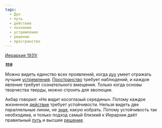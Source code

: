 ```yaml
---
tags:
  - Дух
  - путь
  - действие
  - познание
  - устремление
  - решение
  - пространство
---
```

[Иерархия 1931г](https://127.0.0.1:4002/agni/1931)

___159___

Можно видеть единство всех проявлений, когда [дух](../../../tags/#Дух) умеет отражать лучшие [устремления](../../../tags/#устремление). [Пространство](../../../tags/#пространство) требует наблюдений, и каждое явление требует сознательного вмещения. Только когда основы творчества тверды, можно строить для эволюции.   

Акбар говорил: «Не видит косоглазый середины». Потому каждое жизненное [действие](../../../tags/#действие) требует устойчивости. Нельзя видеть две параллельные линии, не [зная](../../../tags/#познание), какую избрать. Потому устойчивость так необходима, и только подход самый близкий к Иерархии даёт правильный [путь](../../../tags/#путь) и высшее [решение](../../../tags/#решение).   

